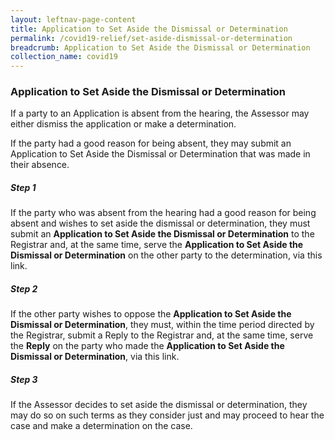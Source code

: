 ```yaml
---
layout: leftnav-page-content
title: Application to Set Aside the Dismissal or Determination
permalink: /covid19-relief/set-aside-dismissal-or-determination
breadcrumb: Application to Set Aside the Dismissal or Determination
collection_name: covid19
---
```

### Application to Set Aside the Dismissal or Determination ###

If a party to an Application is absent from the hearing, the Assessor may either dismiss the application or make a determination.

If the party had a good reason for being absent, they may submit an Application to Set Aside the Dismissal or Determination that was made in their absence.

##### Step 1 #####
If the party who was absent from the hearing had a good reason for being absent and wishes to set aside the dismissal or determination, they must submit an <b>Application to Set Aside the Dismissal or Determination</b> to the Registrar and, at the same time, serve the <b>Application to Set Aside the Dismissal or Determination</b> on the other party to the determination, via this link.

##### Step 2 #####
If the other party wishes to oppose the <b>Application to Set Aside the Dismissal or Determination</b>, they must, within the time period directed by the Registrar, submit a Reply to the Registrar and, at the same time, serve the <b>Reply</b> on the party who made the <b>Application to Set Aside the Dismissal or Determination</b>, via this link.

##### Step 3 #####
If the Assessor decides to set aside the dismissal or determination, they may do so on such terms as they consider just and may proceed to hear the case and make a determination on the case.
